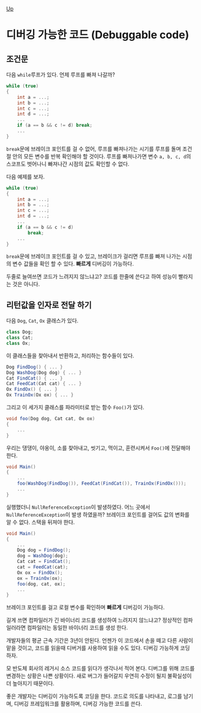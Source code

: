 [Up](./index.md)

# 디버깅 가능한 코드 (Debuggable code)

## 조건문

다음 `while`루프가 있다. 언제 루프를 빠져 나갈까?

```c#
while (true)
{
    int a = ...;
    int	b = ...;
    int	c = ...;
    int d = ...;
    ...
    if (a == b && c != d) break;
    ...
}
```

`break`문에 브레이크 포인트를 걸 수 없어, 루프를 빠져나가는 시기를 루프를 돌며 조건절 안의 모든 변수를 반복 확인해야 할 것이다. 루프를 빠져나가면 변수 `a, b, c, d`의 스코프도 벗어나니 빠져나간 시점의 값도 확인할 수 없다.

다음 예제를 보자.

```c#
while (true)
{
    int a = ...;
    int	b = ...;
    int	c = ...;
    int d = ...;
    ...
	if (a == b && c != d)
		break;
    ...
}
```

`break`문에 브레이크 포인트를 걸 수 있고, 브레이크가 걸리면 루프를 빠져 나가는 시점의 변수 값들을 확인 할 수 있다. **빠르게** 디버깅이 가능하다.

두줄로 늘여쓰면 코드가 느려지지 않느냐고? 코드를 한줄에 쓴다고 하여 성능이 빨라지는 것은 아니다.

## 리턴값을 인자로 전달 하기

다음 `Dog`, `Cat`, `Ox` 클래스가 있다.

```c#
class Dog;
class Cat;
class Ox;
```

이 클래스들을 찾아내서 반환하고, 처리하는 함수들이 있다.

```C#
Dog FindDog() { ... }
Dog WashDog(Dog dog) { ... }
Cat FindCat() { ... }
Cat FeedCat(Cat cat) { ... }
Ox FindOx() { ... }
Ox TrainOx(Ox ox) { ... }
```

그리고 이 세가지 클래스를 파라미터로 받는 함수 `Foo()`가 있다.

```C#
void foo(Dog dog, Cat cat, Ox ox)
{
    ...
}
```

우리는 댕댕이, 야옹이, 소를 찾아내고, 씻기고, 먹이고, 훈련시켜서 `Foo()`에 전달해야 한다.

```c#
void Main()
{
    ...
	foo(WashDog(FindDog()), FeedCat(FindCat()), TrainOx(FindOx()));
    ...
}
```

실행했더니 `NullReferenceException`이 발생하였다.  어느 곳에서 `NullReferenceException`이 발생 하였을까? 브레이크 포인트를 걸어도 값의 변화를 알 수 없다. 스택을 뒤져야 한다.

```C#
void Main()
{
    ...
	Dog dog = FindDog();
	dog = WashDog(dog);
	Cat cat = FindCat();
	cat = FeedCat(cat);
	Ox ox = FindOx();
	ox = TrainOx(ox);    
	foo(dog, cat, ox);
    ...
}
```

브레이크 포인트를 걸고 로컬 변수를 확인하며 **빠르게** 디버깅이 가능하다.

길게 쓰면 컴파일러가 긴 바이너리 코드를 생성하여 느려지지 않느냐고? 정상적인 컴파일러라면 컴파일러는 동일한 바이너리 코드를 생성 한다.

개발자들의 평균 근속 기간은 3년이 안된다. 언젠가 이 코드에서 손을 떼고 다른 사람이 맡을 것이고, 코드를 읽을때 디버거를 사용하여 읽을 수도 있다. 디버깅 가능하게 코딩 하자.

모 반도체 회사의 레거시 소스 코드를 읽다가 생각나서 적어 본다. 디버그를 위해 코드를 변경하는 상황은 나쁜 상황이다. 새로 버그가 들어갈지 우연히 수정이 될지 불확실성이 더 높아지기 때문이다.

좋은 개발자는 디버깅이 가능하도록 코딩을 한다. 코드로 의도를 나타내고, 로그를 남기며, 디버깅 프레임워크를 활용하며, 디버깅 가능한 코드를 쓴다.


